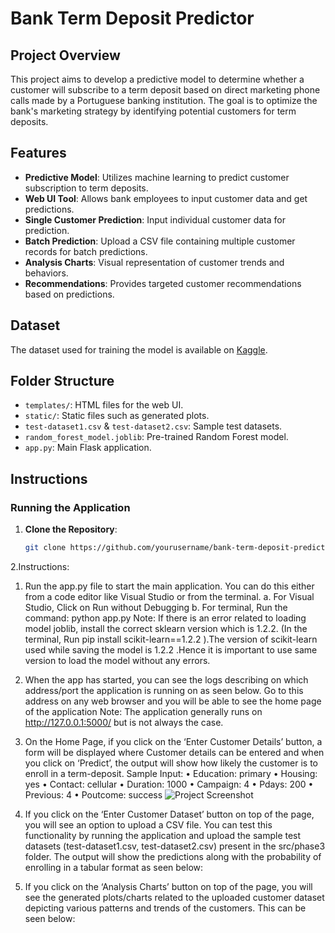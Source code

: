 # Bank Term Deposit Predictor

## Project Overview

This project aims to develop a predictive model to determine whether a customer will subscribe to a term deposit based on direct marketing phone calls made by a Portuguese banking institution. The goal is to optimize the bank's marketing strategy by identifying potential customers for term deposits.

## Features

- **Predictive Model**: Utilizes machine learning to predict customer subscription to term deposits.
- **Web UI Tool**: Allows bank employees to input customer data and get predictions.
- **Single Customer Prediction**: Input individual customer data for prediction.
- **Batch Prediction**: Upload a CSV file containing multiple customer records for batch predictions.
- **Analysis Charts**: Visual representation of customer trends and behaviors.
- **Recommendations**: Provides targeted customer recommendations based on predictions.

## Dataset

The dataset used for training the model is available on [Kaggle](https://www.kaggle.com/datasets/hariharanpavan/bank-marketing-dataset-analysis-classification).

## Folder Structure
  - `templates/`: HTML files for the web UI.
  - `static/`: Static files such as generated plots.
  - `test-dataset1.csv` & `test-dataset2.csv`: Sample test datasets.
  - `random_forest_model.joblib`: Pre-trained Random Forest model.
  - `app.py`: Main Flask application.

## Instructions

### Running the Application

1. **Clone the Repository**:
   ```sh
   git clone https://github.com/yourusername/bank-term-deposit-predictor.git
2.Instructions:
1. Run the app.py file to start the main application. You can do this either from a code editor like Visual Studio or from the terminal.
a. For Visual Studio, Click on Run without Debugging
b. For terminal, Run the command: python app.py
Note: If there is an error related to loading model joblib, install the correct sklearn version which is 1.2.2. (In the terminal, Run pip install scikit-learn==1.2.2 ).The version of scikit-learn used while saving the model is 1.2.2 .Hence it is important to use same version to load the model without any errors.
2. When the app has started, you can see the logs describing on which address/port the application is running on as seen below. Go to this address on any web browser and you will be able to see the home page of the application
Note: The application generally runs on http://127.0.0.1:5000/ but is not always the case.
  3. On the Home Page, if you click on the ‘Enter Customer Details’ button, a form will be displayed where Customer details can be entered and when you click on ‘Predict’, the output will show how likely the customer is to enroll in a term-deposit.
Sample Input:
• Education: primary
• Housing: yes
• Contact: cellular
• Duration: 1000
• Campaign: 4
• Pdays: 200
• Previous: 4
• Poutcome: success
  ![Project Screenshot](https://github.com/prasanthmanda/Bank-Term-Deposit-Predictor-Application/blob/main/Picture1.png)      
 4. If you click on the ‘Enter Customer Dataset’ button on top of the page, you will see an option to upload a CSV file. You can test this functionality by running the application and upload the sample test datasets (test-dataset1.csv, test-dataset2.csv) present in the src/phase3 folder. The output will show the predictions along with the probability of enrolling in a tabular format as seen below:

6. If you click on the ‘Analysis Charts’ button on top of the page, you will see the generated plots/charts related to the uploaded customer dataset depicting various patterns and trends of the customers. This can be seen below:
